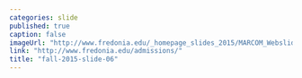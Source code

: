 ```yaml
---
categories: slide
published: true
caption: false
imageUrl: "http://www.fredonia.edu/_homepage_slides_2015/MARCOM_Webslides_2015-6.jpg"
link: "http://www.fredonia.edu/admissions/"
title: "fall-2015-slide-06"
---
```


